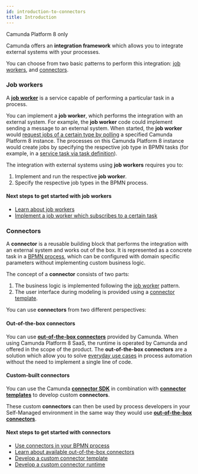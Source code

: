 ```yaml
---
id: introduction-to-connectors
title: Introduction
---
```


<span class="badge badge--cloud">Camunda Platform 8 only</span>

Camunda offers an **integration framework** which allows you to integrate external systems with your processes.

You can choose from two basic patterns to perform this integration: [job workers](#job-workers), and [connectors](#connectors).

### Job workers

A [**job worker**](../concepts/job-workers.md) is a service capable of performing a particular task in a process.

You can implement a **job worker**, which performs the integration with an external system. For example, the **job worker** code could implement sending a message to an external system. When started, the **job worker** would [request jobs of a certain type by polling](../concepts/job-workers.md#long-polling) a specified Camunda Platform 8 instance. The processes on this Camunda Platform 8 instance would create jobs by specifying the respective job type in BPMN tasks (for example, in a [service task via task definition](../../modeler/bpmn/service-tasks#task-definition)).

The integration with external systems using **job workers** requires you to:

1. Implement and run the respective **job worker**.
2. Specify the respective job types in the BPMN process.

#### Next steps to get started with job workers

- [Learn about job workers](../concepts/job-workers.md)
- [Implement a job worker which subscribes to a certain task](../../best-practices/development/connecting-the-workflow-engine-with-your-world#subscribing-to-tasks-using-a-job-worker)

### Connectors

A **connector** is a reusable building block that performs the integration with an external system and works out of the box. It is represented as a concrete task in a [BPMN process](../concepts/processes.md), which can be configured with domain specific parameters without implementing custom business logic.

The concept of a **connector** consists of two parts:

1. The business logic is implemented following the [job worker](/components/concepts/job-workers.md) pattern.
2. The user interface during modeling is provided using a [connector template](./connectors/custom-built-connectors/connector-templates.md).

You can use **connectors** from two different perspectives:

#### Out-of-the-box connectors

You can use [**out-of-the-box connectors**](./connectors/use-connectors.md) provided by Camunda. When using Camunda Platform 8 SaaS, the runtime is operated by Camunda and offered in the scope of the product. The **out-of-the-box connectors** are a solution which allow you to solve [everyday use cases](./connectors/out-of-the-box-connectors/available-connectors-overview.md) in process automation without the need to implement a single line of code.

#### Custom-built connectors

You can use the Camunda [**connector SDK**](./connectors/custom-built-connectors/connector-sdk.md) in combination with [**connector templates**](./connectors/custom-built-connectors/connector-templates.md) to develop custom **connectors**.

These custom **connectors** can then be used by process developers in your Self-Managed environment in the same way they would use [**out-of-the-box connectors**](./connectors/use-connectors.md).

#### Next steps to get started with connectors

- [Use connectors in your BPMN process](./connectors/use-connectors.md)
- [Learn about available out-of-the-box connectors](./connectors/out-of-the-box-connectors/available-connectors-overview.md)
- [Develop a custom connector template](./connectors/custom-built-connectors/connector-templates.md)
- [Develop a custom connector runtime](./connectors/custom-built-connectors/connector-sdk.md)

